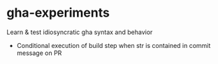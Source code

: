 # gha-experiments
Learn &amp; test idiosyncratic gha syntax and behavior

* Conditional execution of build step when str is contained in commit message on PR

